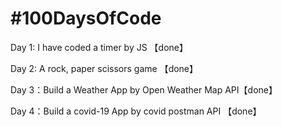 # #100DaysOfCode

Day 1: I have coded a timer by JS 【done】

Day 2: A rock, paper scissors game 【done】

Day 3：Build a Weather App by Open Weather Map API【done】

Day 4：Build a covid-19 App by covid postman API 【done】

